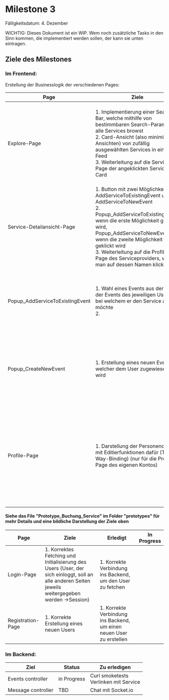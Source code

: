 # Milestone 3

Fälligkeitsdatum: 4. Dezember

WICHTIG: Dieses Dokument ist ein WIP. Wem noch zusätzliche Tasks in den Sinn kommen, die implementiert werden sollen, der kann sie unten eintragen.

## Ziele des Milestones
### Im Frontend:
Erstellung der Businesslogik der verschiedenen Pages:

| **Page** | **Ziele** | **Erledigt** | **In Progress** |
| -------------------------- | ---------- | ---------- | ---------- |
| Explore-Page  | 1. Implementierung einer Search-Bar, welche mithilfe von bestimmbaren Search-Parametern alle Services browst <br/> 2. Card-Ansicht (also minimierte Ansichten) von zufällig ausgewählten Services in einem Feed <br/> 3. Weiterleitung auf die Service-Page der angeklickten Service-Card | 1. Korrekte Verbindung ins Backend, um auf die Services zuzugreifen <br/>4. Erstellung des Components der Card-Ansicht der Services<br/> 5. Routing | 2. Hilfsfenster zur Setzung der Search-Parameter<br/>3. Erstellung der Search-Funktion <br/> |
| Service-Detailansicht-Page  | 1. Button mit zwei Möglichkeiten: AddServiceToExistingEvent und AddServiceToNewEvent<br/>2. Popup_AddServiceToExistingEvent, wenn die erste Möglichkeit geklickt wird, Popup_AddServiceToNewEvent, wenn die zweite Möglichkeit geklickt wird<br/>3. Weiterleitung auf die Profile-Page des Serviceproviders, wenn man auf dessen Namen klickt | 1. Korrekte Verbindung ins Backend, um auf die Services zuzugreifen <br/> | 2. Popups <br/>3. Routing |
| Popup_AddServiceToExistingEvent  | 1. Wahl eines Events aus der Liste der Events des jeweiligen Users, bei welchem er den Service adden möchte <br/>2. |  | 1. Korrekte Verbindung ins Backend, um auf die Events des Users zuzugreifen<br/>2. Abspeichern des neuen Services im Event |
| Popup_CreateNewEvent  | 1. Erstellung eines neuen Events, welcher dem User zugewiesen wird | | 1. Korrekte Verbindung ins Backend, um den neuen Event beim User anzuspreichern <br/>2. Abspeichern des neuen Services im Event |
| Profile-Page  | 1. Darstellung der Personendaten mit Editierfunktionen dafür (Two-Way-Binding) (nur für die Proile-Page des eigenen Kontos)<br/> | 1. Korrekte Verbindung ins Backend, um auf die User-Inormationen zuzugreifen <br/>2. Anpassung der Oberfläche, sodass sie unterschiedlich ist für die Page des eigenen Kontos und derer anderer Users | 3. Editierfunktion beim eigenen Profil |

####  Siehe das File "Prototype_Buchung_Service" im Folder "prototypes" für mehr Details und eine bildliche Darstellung der Ziele oben

| **Page** | **Ziele** | **Erledigt** | **In Progress** |
| -------------------------- | ---------- | ---------- | ---------- |
| Login-Page | 1. Korrektes Fetching und Initialisierung des Users (User, der sich einloggt, soll an alle anderen Seiten jeweils weitergegeben werden ->Session) | 1. Korrekte Verbindung ins Backend, um den User zu fetchen | |
| Registration-Page | 1. Korrekte Erstellung eines neuen Users | 1. Korrekte Verbindung ins Backend, um einen neuen User zu erstellen ||



### Im Backend:
| **Ziel** | **Status** | **Zu erledigen** |
| -------------------------- | ---------- | ---------- |
| Events controller | in Progress | Curl smoketests<br> Verlinken mit Service | 
| Message controller | TBD | Chat mit Socket.io |
